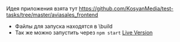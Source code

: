 Идея приложения взята тут https://github.com/KosyanMedia/test-tasks/tree/master/aviasales_frontend
- Файлы для запуска находятся в \build
- Так же можно запустить через `npm start`
[Live Version](https://lackadaisical-waiting-whimsey.glitch.me/)
